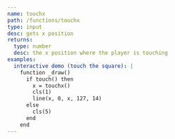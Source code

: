 ```yaml
---
name: touchx
path: /functions/touchx
type: input
desc: gets x position
returns:
  type: number
  desc: the x position where the player is touching
examples:
  interactive demo (touch the square): |
    function _draw()
      if touch() then
        x = touchx()
        cls(1)
        line(x, 0, x, 127, 14)
      else
        cls(5)
      end
    end
---
```


